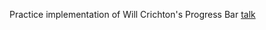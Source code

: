 Practice implementation of Will Crichton's Progress Bar [talk](https://www.youtube.com/watch?v=bnnacleqg6k)
